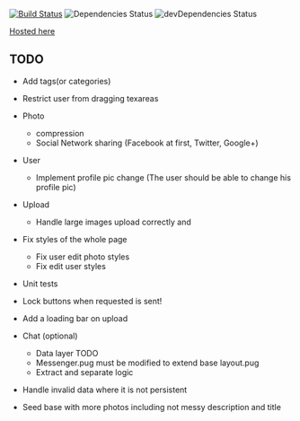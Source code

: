 [![Build Status](https://travis-ci.org/Bird-Shamaness/MuchPixels.svg?branch=master)](https://travis-ci.org/Bird-Shamaness/MuchPixels) ![Dependencies Status](https://david-dm.org/Bird-Shamaness/MuchPixels.svg) ![devDependencies Status](https://david-dm.org/boennemann/badges/dev-status.svg)

[Hosted here](https://much-pixels.herokuapp.com "much pixels")

## TODO
- Add tags(or categories)
- Restrict user from dragging texareas

- Photo 
  - compression 
  - Social Network sharing (Facebook at first, Twitter, Google+)
  
- User 
  - Implement profile pic change (The user should be able to change his profile pic)
  
- Upload
  - Handle large images upload correctly and 
  
- Fix styles of the whole page 
  - Fix user edit photo styles
  - Fix edit user styles
  
- Unit tests
- Lock buttons when requested is sent!
- Add a loading bar on upload
- Chat (optional)
  - Data layer TODO
  - Messenger.pug must be modified to extend base layout.pug
  - Extract and separate logic
- Handle invalid data where it is not persistent
- Seed base with more photos including not messy description and title 
